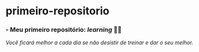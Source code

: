 # primeiro-repositorio
### - Meu primeiro repositório: *learning* 🤞✨
 
 
 *Você ficará melhor a cada dia se não desistir de treinar e dar o seu melhor.* 
